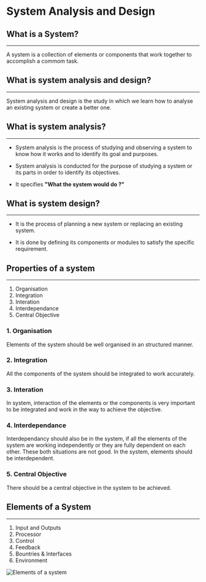 # System Analysis and Design

## What is a System?

---

A system is a collection of elements or components that work together to accomplish a commom task.

## What is system analysis and design?

---

System analysis and design is the study in which we learn how to analyse an existing system or create a better one.

## What is system analysis?

---

- System analysis is the process of studying and observing a system to know how it works and to identify its goal and purposes.

- System analysis is conducted for the purpose of studying a system or its parts in order to identify its objectives.

- It specifies **"What the system would do ?"**

## What is system design?

---

- It is the process of planning a new system or replacing an existing system.

- It is done by defining its components or modules to satisfy the specific requirement.

## Properties of a system

---

1. Organisation
2. Integration
3. Interation
4. Interdependance
5. Central Objective

### 1. Organisation

Elements of the system should be well organised in an structured manner.

### 2. Integration

All the components of the system should be integrated to work accurately.

### 3. Interation

In system, interaction of the elements or the components is very important to be integrated and work in the way to achieve the objective.

### 4. Interdependance

Interdependancy should also be in the system, if all the elements of the system are working independently or they are fully dependent on each other. These both situations are not good. In the system, elements should be interdependent.

### 5. Central Objective

There should be a central objective in the system to be achieved.

## Elements of a System

---

1. Input and Outputs
2. Processor
3. Control
4. Feedback
5. Bountries & Interfaces
6. Environment

![Elements of a system](https://www.tutorialspoint.com/system_analysis_and_design/images/system_elements.jpg)

